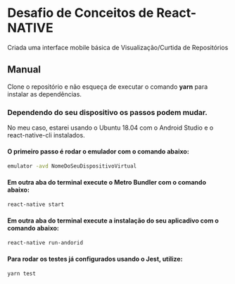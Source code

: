 # Desafio de Conceitos de React-NATIVE

Criada uma interface mobile básica de Visualização/Curtida de Repositórios

## Manual

Clone o repositório e não esqueça de executar o comando **yarn** para instalar as dependẽncias.

### Dependendo do seu dispositivo os passos podem mudar.
No meu caso, estarei usando o Ubuntu 18.04 com o Android Studio e o react-native-cli instalados.

#### O primeiro passo é rodar o emulador com o comando abaixo:

```bash
emulator -avd NomeDoSeuDispositivoVirtual
```

#### Em outra aba do terminal execute o Metro Bundler com o comando abaixo:

```bash
react-native start
```

#### Em outra aba do terminal execute a instalação do seu aplicadivo com o comando abaixo:

```bash
react-native run-andorid
```

#### Para rodar os testes já configurados usando o Jest, utilize:

```bash
yarn test
```
